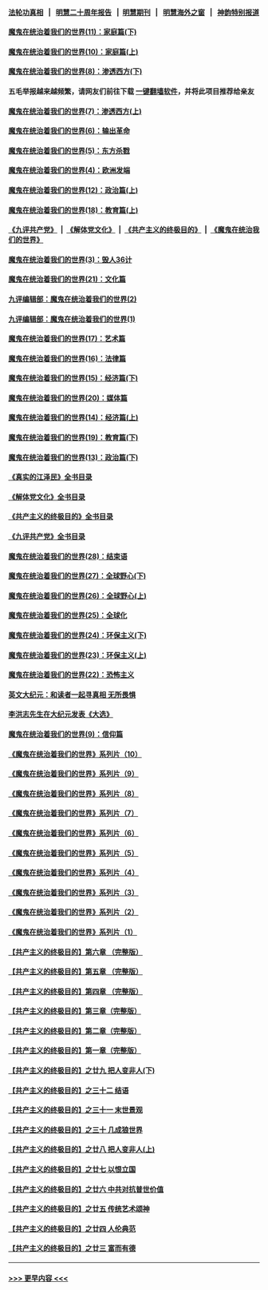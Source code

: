 #### [法轮功真相](https://github.com/gfw-breaker/truth/blob/master/README.md?t=0) &nbsp;&nbsp;|&nbsp;&nbsp; [明慧二十周年报告](https://github.com/gfw-breaker/mh-reports/blob/master/README.md?t=0) &nbsp;&nbsp;|&nbsp;&nbsp;[明慧期刊](https://github.com/gfw-breaker/mh-qikan) &nbsp;&nbsp;|&nbsp;&nbsp; [明慧海外之窗](https://github.com/gfw-breaker/mh-news/blob/master/README.md?t=0) &nbsp;&nbsp;|&nbsp;&nbsp; [神韵特别报道](https://github.com/gfw-breaker/mh-news/blob/master/shenyun.md?t=0)
#### [魔鬼在统治着我们的世界(11)：家庭篇(下)](../pages/nsc422/n10440961.md?t=12091550) 
#### [魔鬼在统治着我们的世界(10)：家庭篇(上)](../pages/nsc422/n10435448.md?t=12091550) 
#### [魔鬼在统治着我们的世界(8)：渗透西方(下)](../pages/nsc422/n10429603.md?t=12091550) 
#### 五毛举报越来越频繁，请网友们前往下载 [一键翻墙软件](https://github.com/gfw-breaker/ssr-accounts)，并将此项目推荐给亲友
#### [魔鬼在统治着我们的世界(7)：渗透西方(上)](../pages/nsc422/n10426013.md?t=12091550) 
#### [魔鬼在统治着我们的世界(6)：输出革命](../pages/nsc422/n10421536.md?t=12091550) 
#### [魔鬼在统治着我们的世界(5)：东方杀戮](../pages/nsc422/n10417707.md?t=12091550) 
#### [魔鬼在统治着我们的世界(4)：欧洲发端](../pages/nsc422/n10414890.md?t=12091550) 
#### [魔鬼在统治着我们的世界(12)：政治篇(上)](../pages/nsc422/n10444576.md?t=12091550) 
#### [魔鬼在统治着我们的世界(18)：教育篇(上)](../pages/nsc422/n10526970.md?t=12091550) 
#### [《九评共产党》](https://github.com/begood0513/9ping.md/blob/master/README.md) &nbsp;|&nbsp; [《解体党文化》](../../../../jtdwh.md/blob/master/README.md)  &nbsp;|&nbsp; [《共产主义的终极目的》](../../../../gczydzjmd.md/blob/master/README.md) &nbsp;|&nbsp; [《魔鬼在统治我们的世界》](../../../../mgztzwmdsj.md/blob/master/README.md) 
#### [魔鬼在统治着我们的世界(3)：毁人36计](../pages/nsc422/n10411583.md?t=12091550) 
#### [魔鬼在统治着我们的世界(21)：文化篇](../pages/nsc422/n10597706.md?t=12091550) 
#### [九评编辑部：魔鬼在统治着我们的世界(2)](../pages/nsc422/n10410036.md?t=12091550) 
#### [九评编辑部：魔鬼在统治着我们的世界(1)](../pages/nsc422/n10406825.md?t=12091550) 
#### [魔鬼在统治着我们的世界(17)：艺术篇](../pages/nsc422/n10499093.md?t=12091550) 
#### [魔鬼在统治着我们的世界(16)：法律篇](../pages/nsc422/n10485969.md?t=12091550) 
#### [魔鬼在统治着我们的世界(15)：经济篇(下)](../pages/nsc422/n10469975.md?t=12091550) 
#### [魔鬼在统治着我们的世界(20)：媒体篇](../pages/nsc422/n10586579.md?t=12091550) 
#### [魔鬼在统治着我们的世界(14)：经济篇(上)](../pages/nsc422/n10457370.md?t=12091550) 
#### [魔鬼在统治着我们的世界(19)：教育篇(下)](../pages/nsc422/n10564808.md?t=12091550) 
#### [魔鬼在统治着我们的世界(13)：政治篇(下)](../pages/nsc422/n10448270.md?t=12091550) 
#### [《真实的江泽民》全书目录](../pages/nsc422/n13721399.md?t=12091550) 
#### [《解体党文化》全书目录](../pages/nsc422/n13721157.md?t=12091550) 
#### [《共产主义的终极目的》全书目录](../pages/nsc422/n13721048.md?t=12091550) 
#### [《九评共产党》全书目录](../pages/nsc422/n13708085.md?t=12091550) 
#### [魔鬼在统治着我们的世界(28)：结束语](../pages/nsc422/n10936246.md?t=12091550) 
#### [魔鬼在统治着我们的世界(27)：全球野心(下)](../pages/nsc422/n10928319.md?t=12091550) 
#### [魔鬼在统治着我们的世界(26)：全球野心(上)](../pages/nsc422/n10900318.md?t=12091550) 
#### [魔鬼在统治着我们的世界(25)：全球化](../pages/nsc422/n10788205.md?t=12091550) 
#### [魔鬼在统治着我们的世界(24)：环保主义(下)](../pages/nsc422/n10695307.md?t=12091550) 
#### [魔鬼在统治着我们的世界(23)：环保主义(上)](../pages/nsc422/n10688613.md?t=12091550) 
#### [魔鬼在统治着我们的世界(22)：恐怖主义](../pages/nsc422/n10614727.md?t=12091550) 
#### [英文大纪元：和读者一起寻真相 无所畏惧](../pages/nsc422/n12542027.md?t=12091550) 
#### [李洪志先生在大纪元发表《大选》](../pages/nsc422/n12534746.md?t=12091550) 
#### [魔鬼在统治着我们的世界(9)：信仰篇](../pages/nsc422/n10432159.md?t=12091550) 
#### [《魔鬼在统治着我们的世界》系列片（10）](../pages/nsc422/n12292670.md?t=12091550) 
#### [《魔鬼在统治着我们的世界》系列片（9）](../pages/nsc422/n12290859.md?t=12091550) 
#### [《魔鬼在统治着我们的世界》系列片（8）](../pages/nsc422/n12287445.md?t=12091550) 
#### [《魔鬼在统治着我们的世界》系列片（7）](../pages/nsc422/n12283425.md?t=12091550) 
#### [《魔鬼在统治着我们的世界》系列片（6）](../pages/nsc422/n12282314.md?t=12091550) 
#### [《魔鬼在统治着我们的世界》系列片（5）](../pages/nsc422/n12281419.md?t=12091550) 
#### [《魔鬼在统治着我们的世界》系列片（4）](../pages/nsc422/n12274024.md?t=12091550) 
#### [《魔鬼在统治着我们的世界》系列片（3）](../pages/nsc422/n12271322.md?t=12091550) 
#### [《魔鬼在统治着我们的世界》系列片（2）](../pages/nsc422/n12269049.md?t=12091550) 
#### [《魔鬼在统治着我们的世界》系列片（1）](../pages/nsc422/n12267575.md?t=12091550) 
#### [【共产主义的终极目的】第六章 （完整版）](../pages/nsc422/n11428913.md?t=12091550) 
#### [【共产主义的终极目的】第五章 （完整版）](../pages/nsc422/n11428912.md?t=12091550) 
#### [【共产主义的终极目的】第四章 （完整版）](../pages/nsc422/n11428907.md?t=12091550) 
#### [【共产主义的终极目的】第三章（完整版）](../pages/nsc422/n11428848.md?t=12091550) 
#### [【共产主义的终极目的】第二章（完整版）](../pages/nsc422/n11428831.md?t=12091550) 
#### [【共产主义的终极目的】第一章（完整版）](../pages/nsc422/n11417651.md?t=12091550) 
#### [【共产主义的终极目的】之廿九 把人变非人(下)](../pages/nsc422/n11344140.md?t=12091550) 
#### [【共产主义的终极目的】之三十二 结语](../pages/nsc422/n11360535.md?t=12091550) 
#### [【共产主义的终极目的】之三十一 末世景观](../pages/nsc422/n11351129.md?t=12091550) 
#### [【共产主义的终极目的】之三十 几成狼世界](../pages/nsc422/n11348280.md?t=12091550) 
#### [【共产主义的终极目的】之廿八 把人变非人(上)](../pages/nsc422/n11340492.md?t=12091550) 
#### [【共产主义的终极目的】之廿七 以恨立国](../pages/nsc422/n11336944.md?t=12091550) 
#### [【共产主义的终极目的】之廿六 中共对抗普世价值](../pages/nsc422/n11324785.md?t=12091550) 
#### [【共产主义的终极目的】之廿五 传统艺术颂神](../pages/nsc422/n11296396.md?t=12091550) 
#### [【共产主义的终极目的】之廿四 人伦典范](../pages/nsc422/n11296397.md?t=12091550) 
#### [【共产主义的终极目的】之廿三 富而有德](../pages/nsc422/n11283598.md?t=12091550) 

----
#### [ >>> 更早内容 <<< ](../indexes/nsc422-earlier.md)
